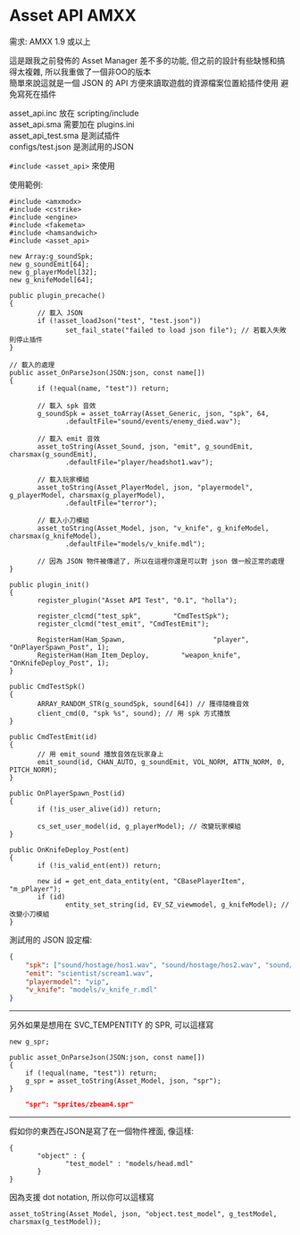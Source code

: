 # Asset API AMXX

需求: AMXX 1.9 或以上

這是跟我之前發佈的 Asset Manager 差不多的功能, 但之前的設計有些缺憾和搞得太複雜, 所以我重做了一個非OO的版本 <br>
簡單來說這就是一個 JSON 的 API 方便來讀取遊戲的資源檔案位置給插件使用 避免寫死在插件

asset_api.inc 放在 scripting/include<br>
asset_api.sma 需要加在 plugins.ini<br>
asset_api_test.sma 是測試插件<br>
configs/test.json 是測試用的JSON<br>

`#include <asset_api>` 來使用

使用範例:
```sourcepawn
#include <amxmodx>
#include <cstrike>
#include <engine>
#include <fakemeta>
#include <hamsandwich>
#include <asset_api>

new Array:g_soundSpk;
new g_soundEmit[64];
new g_playerModel[32];
new g_knifeModel[64];

public plugin_precache()
{
       // 載入 JSON
       if (!asset_loadJson("test", "test.json"))
              set_fail_state("failed to load json file"); // 若載入失敗則停止插件
}

// 載入的處理
public asset_OnParseJson(JSON:json, const name[])
{
       if (!equal(name, "test")) return;

       // 載入 spk 音效
       g_soundSpk = asset_toArray(Asset_Generic, json, "spk", 64, 
              .defaultFile="sound/events/enemy_died.wav");

       // 載入 emit 音效
       asset_toString(Asset_Sound, json, "emit", g_soundEmit, charsmax(g_soundEmit), 
              .defaultFile="player/headshot1.wav");

       // 載入玩家模組
       asset_toString(Asset_PlayerModel, json, "playermodel", g_playerModel, charsmax(g_playerModel), 
              .defaultFile="terror");

       // 載入小刀模組
       asset_toString(Asset_Model, json, "v_knife", g_knifeModel, charsmax(g_knifeModel), 
              .defaultFile="models/v_knife.mdl");

       // 因為 JSON 物件被傳遞了, 所以在這裡你還是可以對 json 做一般正常的處理
}

public plugin_init()
{
       register_plugin("Asset API Test", "0.1", "holla");

       register_clcmd("test_spk",        "CmdTestSpk");
       register_clcmd("test_emit", "CmdTestEmit");

       RegisterHam(Ham_Spawn,                      "player",               "OnPlayerSpawn_Post", 1);
       RegisterHam(Ham_Item_Deploy,        "weapon_knife", "OnKnifeDeploy_Post", 1);
}

public CmdTestSpk()
{
       ARRAY_RANDOM_STR(g_soundSpk, sound[64]) // 獲得隨機音效
       client_cmd(0, "spk %s", sound); // 用 spk 方式播放
}

public CmdTestEmit(id)
{
       // 用 emit_sound 播放音效在玩家身上
       emit_sound(id, CHAN_AUTO, g_soundEmit, VOL_NORM, ATTN_NORM, 0, PITCH_NORM);
}

public OnPlayerSpawn_Post(id)
{
       if (!is_user_alive(id)) return;

       cs_set_user_model(id, g_playerModel); // 改變玩家模組
}

public OnKnifeDeploy_Post(ent)
{
       if (!is_valid_ent(ent)) return;

       new id = get_ent_data_entity(ent, "CBasePlayerItem", "m_pPlayer");
       if (id)
              entity_set_string(id, EV_SZ_viewmodel, g_knifeModel); // 改變小刀模組
}
```

測試用的 JSON 設定檔:
```json
{
    "spk": ["sound/hostage/hos1.wav", "sound/hostage/hos2.wav", "sound/hostage/hos3.wav"],
    "emit": "scientist/scream1.wav",
    "playermodel": "vip",
    "v_knife": "models/v_knife_r.mdl"
}
```

---

另外如果是想用在 SVC_TEMPENTITY 的 SPR, 可以這樣寫
```sourcepawn
new g_spr;

public asset_OnParseJson(JSON:json, const name[])
{
    if (!equal(name, "test")) return;
    g_spr = asset_toString(Asset_Model, json, "spr");
}
```

```json
    "spr": "sprites/zbeam4.spr"
```

---

假如你的東西在JSON是寫了在一個物件裡面, 像這樣:
```sourcepawn
{
       "object" : {
              "test_model" : "models/head.mdl"
       }
}
```

因為支援 dot notation, 所以你可以這樣寫
```sourcepawn
asset_toString(Asset_Model, json, "object.test_model", g_testModel, charsmax(g_testModel));
```
